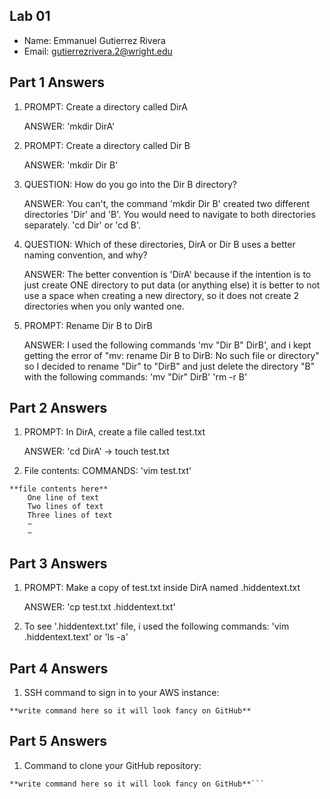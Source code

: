 ## Lab 01

- Name: Emmanuel Gutierrez Rivera
- Email: gutierrezrivera.2@wright.edu

## Part 1 Answers

1.
    PROMPT: Create a directory called DirA
    
    ANSWER: 'mkdir DirA'
    
    
2.
    PROMPT: Create a directory called Dir B
    
    ANSWER: 'mkdir Dir B'


3.
    QUESTION: How do you go into the Dir B directory?
    
    ANSWER: You can't, the command 'mkdir Dir B' created two different directories 'Dir' and 'B'. You would need to navigate to both directories separately. 'cd Dir' or 'cd B'.


4.
    QUESTION: Which of these directories, DirA or Dir B uses a better naming convention, and why?
    
    ANSWER: The better convention is 'DirA' because if the intention is to just create ONE directory to put data (or anything else) it is better to not use a space when creating a new directory, so it does not create 2 directories when you only wanted one.


5.
    PROMPT: Rename Dir B to DirB
    
    ANSWER: I used the following commands 'mv "Dir B" DirB', and i kept getting the error of "mv: rename Dir B to DirB: No such file or directory"
        so I decided to rename "Dir" to "DirB" and just delete the directory "B" with the following commands: 
            'mv "Dir" DirB' 
            'rm -r B'
    

## Part 2 Answers

1.
    PROMPT: In DirA, create a file called test.txt
    
    ANSWER: 'cd DirA' -> touch test.txt
    
    
2. File contents:
    COMMANDS: 'vim test.txt'
    
```
**file contents here**
    One line of text
    Two lines of text
    Three lines of text
    ~
    ~ 
```

## Part 3 Answers

1.
    PROMPT: Make a copy of test.txt inside DirA named .hiddentext.txt
    
    ANSWER: 'cp test.txt .hiddentext.txt'
    
2. To see '.hiddentext.txt' file, i used the following commands: 'vim .hiddentext.text' or 'ls -a'

## Part 4 Answers

1. SSH command to sign in to your AWS instance:

```
**write command here so it will look fancy on GitHub**
```

## Part 5 Answers

1. Command to clone your GitHub repository:

```
**write command here so it will look fancy on GitHub**```
